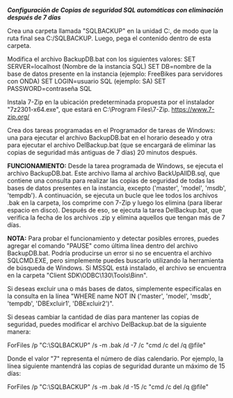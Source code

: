 
***Configuración de Copias de seguridad SQL automáticas con eliminación después de 7 días***

Crea una carpeta llamada "SQLBACKUP" en la unidad C:, de modo que la ruta final sea C:/SQLBACKUP. Luego, pega el contenido dentro de esta carpeta.

Modifica el archivo BackupDB.bat con los siguientes valores:
SET SERVER=localhost (Nombre de la instancia SQL)
SET DB=nombre de la base de datos presente en la instancia (ejemplo: FreeBikes para servidores con ONDA)
SET LOGIN=usuario SQL (ejemplo: SA)
SET PASSWORD=contraseña SQL

Instala 7-Zip en la ubicación predeterminada propuesta por el instalador "7z2301-x64.exe", que estará en C:\Program Files\7-Zip.
https://www.7-zip.org/

Crea dos tareas programadas en el Programador de tareas de Windows: una para ejecutar el archivo BackupDB.bat en el horario deseado y otra para ejecutar el archivo DelBackup.bat (que se encargará de eliminar las copias de seguridad más antiguas de 7 días) 20 minutos después.

**FUNCIONAMIENTO:**
Desde la tarea programada de Windows, se ejecuta el archivo BackupDB.bat. Este archivo llama al archivo BackUpAllDB.sql, que contiene una consulta para realizar las copias de seguridad de todas las bases de datos presentes en la instancia, excepto ('master', 'model', 'msdb', 'tempdb'). A continuación, se ejecuta un bucle que lee todos los archivos .bak en la carpeta, los comprime con 7-Zip y luego los elimina (para liberar espacio en disco). Después de eso, se ejecuta la tarea DelBackup.bat, que verifica la fecha de los archivos .zip y elimina aquellos que tengan más de 7 días.

**NOTA:**
Para probar el funcionamiento y detectar posibles errores, puedes agregar el comando "PAUSE" como última línea dentro del archivo BackupDB.bat.
Podría producirse un error si no se encuentra el archivo SQLCMD.EXE, pero simplemente puedes buscarlo utilizando la herramienta de búsqueda de Windows. Si MSSQL está instalado, el archivo se encuentra en la carpeta "Client SDK\ODBC\130\Tools\Binn".

Si deseas excluir una o más bases de datos, simplemente especifícalas en la consulta en la línea "WHERE name NOT IN ('master', 'model', 'msdb', 'tempdb', 'DBExcluir1', 'DBExcluir2')".

Si deseas cambiar la cantidad de días para mantener las copias de seguridad, puedes modificar el archivo DelBackup.bat de la siguiente manera:

ForFiles /p "C:\SQLBACKUP" /s -m .bak /d -7 /c "cmd /c del /q @file"

Donde el valor "7" representa el número de días calendario. Por ejemplo, la línea siguiente mantendrá las copias de seguridad durante un máximo de 15 días:

ForFiles /p "C:\SQLBACKUP" /s -m .bak /d -15 /c "cmd /c del /q @file"
